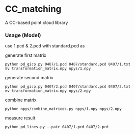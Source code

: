 # CC_matching
A CC-based point cloud library 

### Usage (Model)

use 1.pcd & 2.pcd with standard.pcd as 

generate first matrix
```
python pd_gicp.py 0407/1.pcd 0407/standard.pcd 0407/1.txt
mv transformation_matrix.npy npys/1.npy
```

generate second matrix
```
python pd_gicp.py 0407/2.pcd 0407/standard.pcd 0407/2.txt
mv transformation_matrix.npy npys/2.npy
```

combine matrix
```
python npys/combine_matrices.py npys/1.npy npys/2.npy
```

measure result
```
python pd_lines.py --pair 0407/1.pcd 0407/2.pcd